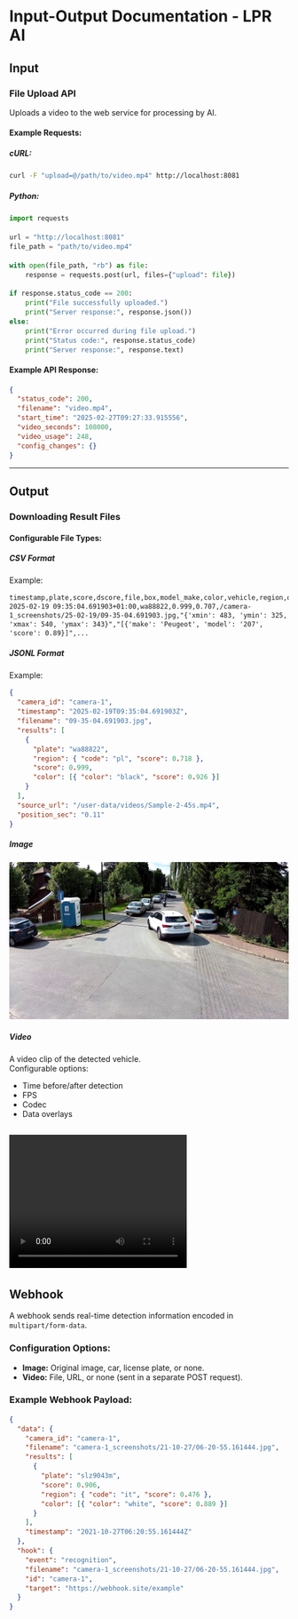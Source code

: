 # Input-Output Documentation - LPR AI

## Input

### File Upload API

Uploads a video to the web service for processing by AI.

#### Example Requests:

##### cURL:

```sh
curl -F "upload=@/path/to/video.mp4" http://localhost:8081
```

##### Python:

```python
import requests

url = "http://localhost:8081"
file_path = "path/to/video.mp4"

with open(file_path, "rb") as file:
    response = requests.post(url, files={"upload": file})

if response.status_code == 200:
    print("File successfully uploaded.")
    print("Server response:", response.json())
else:
    print("Error occurred during file upload.")
    print("Status code:", response.status_code)
    print("Server response:", response.text)
```

#### Example API Response:

```json
{
  "status_code": 200,
  "filename": "video.mp4",
  "start_time": "2025-02-27T09:27:33.915556",
  "video_seconds": 108000,
  "video_usage": 248,
  "config_changes": {}
}
```

---

## Output

### Downloading Result Files

#### Configurable File Types:

##### **CSV Format**

Example:

```csv
timestamp,plate,score,dscore,file,box,model_make,color,vehicle,region,orientation,candidates,source_url,position_sec,direction
2025-02-19 09:35:04.691903+01:00,wa88822,0.999,0.707,/camera-1_screenshots/25-02-19/09-35-04.691903.jpg,"{'xmin': 483, 'ymin': 325, 'xmax': 540, 'ymax': 343}","[{'make': 'Peugeot', 'model': '207', 'score': 0.89}]",...
```

##### **JSONL Format**

Example:

```json
{
  "camera_id": "camera-1",
  "timestamp": "2025-02-19T09:35:04.691903Z",
  "filename": "09-35-04.691903.jpg",
  "results": [
    {
      "plate": "wa88822",
      "region": { "code": "pl", "score": 0.718 },
      "score": 0.999,
      "color": [{ "color": "black", "score": 0.926 }]
    }
  ],
  "source_url": "/user-data/videos/Sample-2-45s.mp4",
  "position_sec": "0.11"
}
```

##### **Image**

![Image of detected vehicle](/files/sample.jpg "Detected vehicle")

##### **Video**

A video clip of the detected vehicle.  
Configurable options:

- Time before/after detection
- FPS
- Codec
- Data overlays

## <video src="/files/sample.mp4" width="320" height="240" controls></video>

## Webhook

A webhook sends real-time detection information encoded in `multipart/form-data`.

### Configuration Options:

- **Image:** Original image, car, license plate, or none.
- **Video:** File, URL, or none (sent in a separate POST request).

### Example Webhook Payload:

```json
{
  "data": {
    "camera_id": "camera-1",
    "filename": "camera-1_screenshots/21-10-27/06-20-55.161444.jpg",
    "results": [
      {
        "plate": "slz9043m",
        "score": 0.906,
        "region": { "code": "it", "score": 0.476 },
        "color": [{ "color": "white", "score": 0.889 }]
      }
    ],
    "timestamp": "2021-10-27T06:20:55.161444Z"
  },
  "hook": {
    "event": "recognition",
    "filename": "camera-1_screenshots/21-10-27/06-20-55.161444.jpg",
    "id": "camera-1",
    "target": "https://webhook.site/example"
  }
}
```
